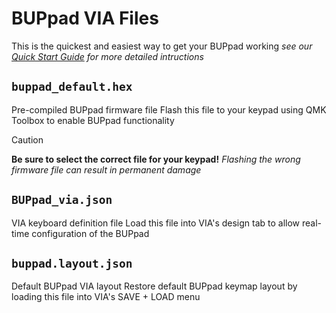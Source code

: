 # BUPpad VIA Files

This is the quickest and easiest way to get your BUPpad working
*see our [Quick Start Guide](/docs/Quick_Start_Guide.pdf) for more detailed intructions*


## `buppad_default.hex`
Pre-compiled BUPpad firmware file
Flash this file to your keypad using QMK Toolbox to enable BUPpad functionality

> [!CAUTION]
> **Be sure to select the correct file for your keypad!**
*Flashing the wrong firmware file can result in permanent damage*



## `BUPpad_via.json`
VIA keyboard definition file
Load this file into VIA's design tab to allow real-time configuration of the BUPpad


## `buppad.layout.json`
Default BUPpad VIA layout
Restore default BUPpad keymap layout by loading this file into VIA's SAVE + LOAD menu